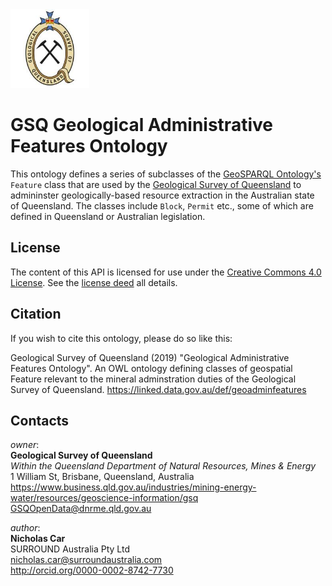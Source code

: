 <img src="images/gsq.jpg" style="width:25%" />  

# GSQ Geological Administrative Features Ontology
This ontology defines a series of subclasses of the [GeoSPARQL Ontology's](https://www.opengeospatial.org/standards/geosparql) `Feature` class that are used by the [Geological Survey of Queensland](https://linked.data.gov.au/org/gsq) to admininster geologically-based resource extraction in the Australian state of Queensland. The classes include `Block`, `Permit` etc., some of which are defined in Queensland or Australian legislation.


## License
The content of this API is licensed for use under the [Creative Commons 4.0 License](https://creativecommons.org/licenses/by/4.0/). See the [license deed](LICENSE) all details.


## Citation
If you wish to cite this ontology, please do so like this:

Geological Survey of Queensland (2019) "Geological Administrative Features Ontology". An OWL ontology defining classes of geospatial Feature relevant to the mineral adminstration duties of the Geological Survey of Queensland. https://linked.data.gov.au/def/geoadminfeatures


## Contacts
*owner*:  
**Geological Survey of Queensland**  
*Within the Queensland Department of Natural Resources, Mines & Energy*  
1 William St, Brisbane, Queensland, Australia  
<https://www.business.qld.gov.au/industries/mining-energy-water/resources/geoscience-information/gsq>  
<GSQOpenData@dnrme.qld.gov.au>  

*author*:  
**Nicholas Car**  
SURROUND Australia Pty Ltd  
<nicholas.car@surroundaustralia.com>  
<http://orcid.org/0000-0002-8742-7730>  
